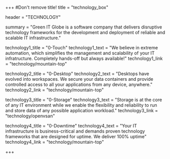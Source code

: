 +++
#Don't remove title!
title = "technology_box"

header = "TECHNOLOGY"

summary = "Green IT Globe is a software company that delivers disruptive technology frameworks for the development and deployment of reliable and scalable IT infrastructure."

technology1_title = "0-Touch"
technology1_text = "We believe in extreme automation, which simplifies the management and scalability of your IT infratructure. Completely hands-off but always available!"
technology1_link = "technology/mountain-top"

technology2_title = "0-Desktop"
technology2_text = "Desktops have evolved into workspaces. We secure your data containers and provide controlled access to all your applications from any device, anywhere."
technology2_link = "technology/mountain-top"

technology3_title = "0-Storage"
technology3_text = "Storage is at the core of any IT environment while we enable the flexibility and reliability  to run and store data of any possible application workload."
technology3_link = "technology/openvsan"

technology4_title = "0-Downtime"
technology4_text = "Your IT infrastructure is business-critical and demands proven technology frameworks that are designed for uptime. We deliver 100% uptime"
technology4_link = "technology/mountain-top"

+++